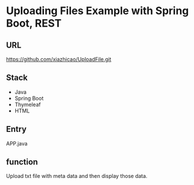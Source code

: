 # Uploading Files Example with Spring Boot, REST

## URL
https://github.com/xiazhicao/UploadFile.git

## Stack
- Java
- Spring Boot
- Thymeleaf
- HTML

## Entry
APP.java

## function
Upload txt file with meta data and then display those data.
